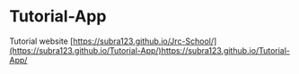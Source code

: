 # Tutorial-App
Tutorial website
[https://subra123.github.io/Jrc-School/](https://subra123.github.io/Tutorial-App/)https://subra123.github.io/Tutorial-App/
